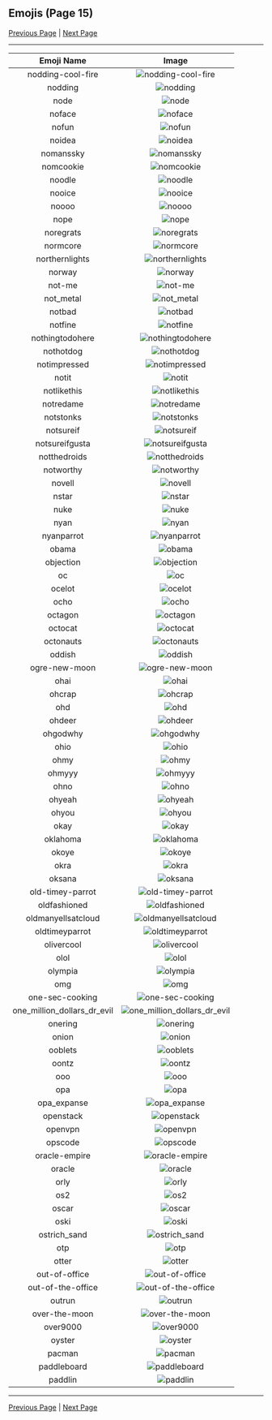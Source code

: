 
## Emojis (Page 15)

[Previous Page](/docs/chef/page-m-0014.md)
  | [Next Page](/docs/chef/page-p-0016.md)

<hr />

|Emoji Name|Image|
| :-: | :-: |
|nodding-cool-fire| ![nodding-cool-fire](/emojis/chef/nodding-cool-fire.gif)|
|nodding| ![nodding](/emojis/chef/nodding.gif)|
|node| ![node](/emojis/chef/node.png)|
|noface| ![noface](/emojis/chef/noface.png)|
|nofun| ![nofun](/emojis/chef/nofun.png)|
|noidea| ![noidea](/emojis/chef/noidea.png)|
|nomanssky| ![nomanssky](/emojis/chef/nomanssky.png)|
|nomcookie| ![nomcookie](/emojis/chef/nomcookie.png)|
|noodle| ![noodle](/emojis/chef/noodle.png)|
|nooice| ![nooice](/emojis/chef/nooice.gif)|
|noooo| ![noooo](/emojis/chef/noooo.png)|
|nope| ![nope](/emojis/chef/nope.png)|
|noregrats| ![noregrats](/emojis/chef/noregrats.jpg)|
|normcore| ![normcore](/emojis/chef/normcore.png)|
|northernlights| ![northernlights](/emojis/chef/northernlights.png)|
|norway| ![norway](/emojis/chef/norway.png)|
|not-me| ![not-me](/emojis/chef/not-me.png)|
|not_metal| ![not_metal](/emojis/chef/not_metal.png)|
|notbad| ![notbad](/emojis/chef/notbad.png)|
|notfine| ![notfine](/emojis/chef/notfine.png)|
|nothingtodohere| ![nothingtodohere](/emojis/chef/nothingtodohere.png)|
|nothotdog| ![nothotdog](/emojis/chef/nothotdog.png)|
|notimpressed| ![notimpressed](/emojis/chef/notimpressed.gif)|
|notit| ![notit](/emojis/chef/notit.png)|
|notlikethis| ![notlikethis](/emojis/chef/notlikethis.png)|
|notredame| ![notredame](/emojis/chef/notredame.png)|
|notstonks| ![notstonks](/emojis/chef/notstonks.png)|
|notsureif| ![notsureif](/emojis/chef/notsureif.png)|
|notsureifgusta| ![notsureifgusta](/emojis/chef/notsureifgusta.png)|
|notthedroids| ![notthedroids](/emojis/chef/notthedroids.gif)|
|notworthy| ![notworthy](/emojis/chef/notworthy.gif)|
|novell| ![novell](/emojis/chef/novell.png)|
|nstar| ![nstar](/emojis/chef/nstar.png)|
|nuke| ![nuke](/emojis/chef/nuke.png)|
|nyan| ![nyan](/emojis/chef/nyan.gif)|
|nyanparrot| ![nyanparrot](/emojis/chef/nyanparrot.gif)|
|obama| ![obama](/emojis/chef/obama.png)|
|objection| ![objection](/emojis/chef/objection.png)|
|oc| ![oc](/emojis/chef/oc.png)|
|ocelot| ![ocelot](/emojis/chef/ocelot.png)|
|ocho| ![ocho](/emojis/chef/ocho.png)|
|octagon| ![octagon](/emojis/chef/octagon.png)|
|octocat| ![octocat](/emojis/chef/octocat.png)|
|octonauts| ![octonauts](/emojis/chef/octonauts.png)|
|oddish| ![oddish](/emojis/chef/oddish.gif)|
|ogre-new-moon| ![ogre-new-moon](/emojis/chef/ogre-new-moon.png)|
|ohai| ![ohai](/emojis/chef/ohai.jpg)|
|ohcrap| ![ohcrap](/emojis/chef/ohcrap.png)|
|ohd| ![ohd](/emojis/chef/ohd.png)|
|ohdeer| ![ohdeer](/emojis/chef/ohdeer.png)|
|ohgodwhy| ![ohgodwhy](/emojis/chef/ohgodwhy.png)|
|ohio| ![ohio](/emojis/chef/ohio.png)|
|ohmy| ![ohmy](/emojis/chef/ohmy.jpg)|
|ohmyyy| ![ohmyyy](/emojis/chef/ohmyyy.jpg)|
|ohno| ![ohno](/emojis/chef/ohno.png)|
|ohyeah| ![ohyeah](/emojis/chef/ohyeah.gif)|
|ohyou| ![ohyou](/emojis/chef/ohyou.jpg)|
|okay| ![okay](/emojis/chef/okay.png)|
|oklahoma| ![oklahoma](/emojis/chef/oklahoma.png)|
|okoye| ![okoye](/emojis/chef/okoye.png)|
|okra| ![okra](/emojis/chef/okra.png)|
|oksana| ![oksana](/emojis/chef/oksana.png)|
|old-timey-parrot| ![old-timey-parrot](/emojis/chef/old-timey-parrot.gif)|
|oldfashioned| ![oldfashioned](/emojis/chef/oldfashioned.png)|
|oldmanyellsatcloud| ![oldmanyellsatcloud](/emojis/chef/oldmanyellsatcloud.png)|
|oldtimeyparrot| ![oldtimeyparrot](/emojis/chef/oldtimeyparrot.gif)|
|olivercool| ![olivercool](/emojis/chef/olivercool.gif)|
|olol| ![olol](/emojis/chef/olol.gif)|
|olympia| ![olympia](/emojis/chef/olympia.png)|
|omg| ![omg](/emojis/chef/omg.png)|
|one-sec-cooking| ![one-sec-cooking](/emojis/chef/one-sec-cooking.png)|
|one_million_dollars_dr_evil| ![one_million_dollars_dr_evil](/emojis/chef/one_million_dollars_dr_evil.jpg)|
|onering| ![onering](/emojis/chef/onering.png)|
|onion| ![onion](/emojis/chef/onion.png)|
|ooblets| ![ooblets](/emojis/chef/ooblets.jpg)|
|oontz| ![oontz](/emojis/chef/oontz.gif)|
|ooo| ![ooo](/emojis/chef/ooo.jpg)|
|opa| ![opa](/emojis/chef/opa.png)|
|opa_expanse| ![opa_expanse](/emojis/chef/opa_expanse.png)|
|openstack| ![openstack](/emojis/chef/openstack.png)|
|openvpn| ![openvpn](/emojis/chef/openvpn.png)|
|opscode| ![opscode](/emojis/chef/opscode.png)|
|oracle-empire| ![oracle-empire](/emojis/chef/oracle-empire.png)|
|oracle| ![oracle](/emojis/chef/oracle.jpg)|
|orly| ![orly](/emojis/chef/orly.png)|
|os2| ![os2](/emojis/chef/os2.png)|
|oscar| ![oscar](/emojis/chef/oscar.png)|
|oski| ![oski](/emojis/chef/oski.jpg)|
|ostrich_sand| ![ostrich_sand](/emojis/chef/ostrich_sand.png)|
|otp| ![otp](/emojis/chef/otp.png)|
|otter| ![otter](/emojis/chef/otter.png)|
|out-of-office| ![out-of-office](/emojis/chef/out-of-office.jpg)|
|out-of-the-office| ![out-of-the-office](/emojis/chef/out-of-the-office.png)|
|outrun| ![outrun](/emojis/chef/outrun.png)|
|over-the-moon| ![over-the-moon](/emojis/chef/over-the-moon.png)|
|over9000| ![over9000](/emojis/chef/over9000.gif)|
|oyster| ![oyster](/emojis/chef/oyster.gif)|
|pacman| ![pacman](/emojis/chef/pacman.png)|
|paddleboard| ![paddleboard](/emojis/chef/paddleboard.png)|
|paddlin| ![paddlin](/emojis/chef/paddlin.png)|

<hr/>

[Previous Page](/docs/chef/page-m-0014.md)
  | [Next Page](/docs/chef/page-p-0016.md)